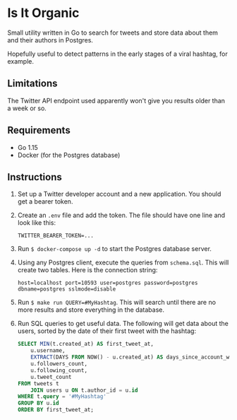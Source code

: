# Is It Organic

Small utility written in Go to search for tweets and store data about them and their authors in Postgres.

Hopefully useful to detect patterns in the early stages of a viral hashtag, for example.

## Limitations

The Twitter API endpoint used apparently won't give you results older than a week or so.

## Requirements

* Go 1.15
* Docker (for the Postgres database)

## Instructions

1. Set up a Twitter developer account and a new application. You should get a bearer token.
2. Create an `.env` file and add the token. The file should have one line and look like this:

   ```
   TWITTER_BEARER_TOKEN=...
   ```

3. Run `$ docker-compose up -d` to start the Postgres database server.
4. Using any Postgres client, execute the queries from `schema.sql`. This will create two tables. Here is the connection string:

   ```
   host=localhost port=10593 user=postgres password=postgres dbname=postgres sslmode=disable
   ```

5. Run `$ make run QUERY=#MyHashtag`. This will search until there are no more results and store everything in the database.
6. Run SQL queries to get useful data. The following will get data about the users, sorted by the date of their first tweet with the hashtag:

   ```SQL
   SELECT MIN(t.created_at) AS first_tweet_at,
       u.username,
       EXTRACT(DAYS FROM NOW() - u.created_at) AS days_since_account_was_created,
       u.followers_count,
       u.following_count,
       u.tweet_count
   FROM tweets t
       JOIN users u ON t.author_id = u.id
   WHERE t.query = '#MyHashtag'
   GROUP BY u.id
   ORDER BY first_tweet_at;
   ```